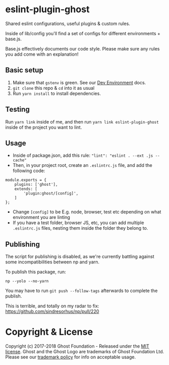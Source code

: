 # eslint-plugin-ghost

Shared eslint configurations, useful plugins & custom rules.

Inside of lib/config you'll find a set of configs for different
environments + base.js.

Base.js effectively documents our code style. Please make sure any
rules you add come with an explanation!

## Basic setup
1. Make sure that `gstenv` is green. See our [Dev Environment](https://github.com/TryGhost/Team/blob/master/Engineering/Dev%20Environment.md) docs.
2. `git clone` this repo & `cd` into it as usual
3. Run `yarn install` to install dependencies.

## Testing

Run `yarn link` inside of me, and then run `yarn link eslint-plugin-ghost`
inside of the project you want to lint.

## Usage

- Inside of package.json, add this rule: `"lint": "eslint . --ext .js --cache"`
- Then, in your project root, create an `.eslintrc.js` file, and add the
following code:
```
module.exports = {
    plugins: ['ghost'],
    extends: [
        'plugin:ghost/[config]',
    ]
};
```
- Change `[config]` to be E.g. node, browser, test etc depending on what environment you are linting
- If you have a test folder, browser JS, etc, you can add multiple `.eslintrc.js` files, nesting them inside the folder they belong to.


## Publishing

The script for publishing is disabled, as we're currently battling against
some incompatibilities between np and yarn.

To publish this package, run:

`np --yolo --no-yarn`

You may have to run `git push --follow-tags` afterwards to complete the publish.

This is terrible, and totally on my radar to fix: https://github.com/sindresorhus/np/pull/220


# Copyright & License

Copyright (c) 2017-2018 Ghost Foundation - Released under the [MIT license](LICENSE). Ghost and the Ghost Logo are trademarks of Ghost Foundation Ltd. Please see our [trademark policy](https://ghost.org/trademark/) for info on acceptable usage.
